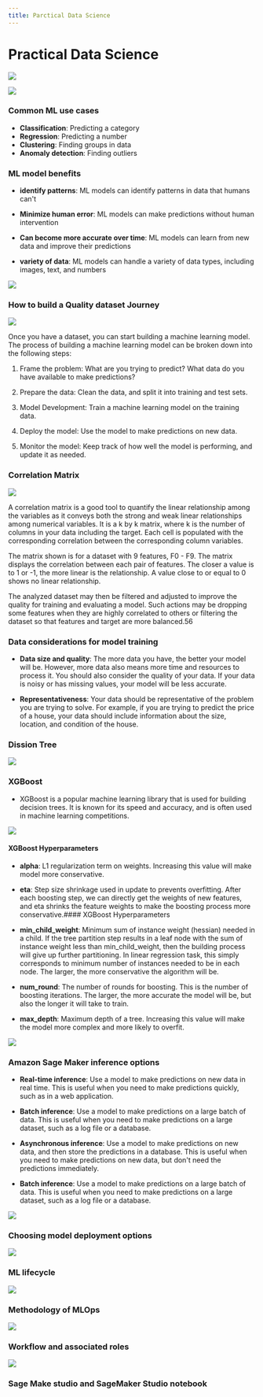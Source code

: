 ```yaml
---
title: Parctical Data Science
---
```



# Practical Data Science 




![](attachments/Pasted%20image%2020240218103420.png)

![](attachments/Pasted%20image%2020240218103632.png)


### Common ML use cases

 - **Classification**: Predicting a category
 - **Regression**: Predicting a number
 - **Clustering**: Finding groups in data
 - **Anomaly detection**: Finding outliers


### ML model benefits

- **identify patterns**: ML models can identify patterns in data that humans can't

- **Minimize human error**: ML models can make predictions without human intervention

- **Can become more accurate over time**: ML models can learn from new data and improve their predictions

- **variety of data**: ML models can handle a variety of data types, including images, text, and numbers


![](attachments/Pasted%20image%2020240218235532.png)


### How to build a Quality dataset Journey


![](attachments/Pasted%20image%2020240218235758.png)

Once you have a dataset, you can start building a machine learning model. The process of building a machine learning model can be broken down into the following steps:

1. Frame the problem: What are you trying to predict? What data do you have available to make predictions?

2. Prepare the data: Clean the data, and split it into training and test sets.

3. Model Development: Train a machine learning model on the training data.

4. Deploy the model: Use the model to make predictions on new data.

5. Monitor the model: Keep track of how well the model is performing, and update it as needed.


### Correlation Matrix

![](attachments/Pasted%20image%2020240219003357.png)

A correlation matrix is a good tool to quantify the linear relationship among the variables as it conveys both the strong and weak linear relationships among numerical variables. It is a k by k matrix, where k is the number of columns in your data including the target. Each cell is populated with the corresponding correlation between the corresponding column variables.


The matrix shown is for a dataset with 9 features, F0 - F9. The matrix displays the correlation between each pair of features. The closer a value is to 1 or -1, the more linear is the relationship. A value close to or equal to 0 shows no linear relationship.


The analyzed dataset may then be filtered and adjusted to improve the quality for training and evaluating a model. Such actions may be dropping some features when they are highly correlated to others or filtering the dataset so that features and target are more balanced.56 


### Data considerations for model training

- **Data size and quality**: The more data you have, the better your model will be. However, more data also means more time and resources to process it. You should also consider the quality of your data. If your data is noisy or has missing values, your model will be less accurate.


-  **Representativeness**: Your data should be representative of the problem you are trying to solve. For example, if you are trying to predict the price of a house, your data should include information about the size, location, and condition of the house.



### Dission Tree

![](attachments/Pasted%20image%2020240219012152.png)


### XGBoost 

- XGBoost is a popular machine learning library that is used for building decision trees. It is known for its speed and accuracy, and is often used in machine learning competitions.


![](attachments/Pasted%20image%2020240219013014.png)


#### XGBoost Hyperparameters

- **alpha**: L1 regularization term on weights. Increasing this value will make model more conservative.


- **eta**: Step size shrinkage used in update to prevents overfitting. After each boosting step, we can directly get the weights of new features, and eta shrinks the feature weights to make the boosting process more conservative.#### XGBoost Hyperparameters

- **min_child_weight**: Minimum sum of instance weight (hessian) needed in a child. If the tree partition step results in a leaf node with the sum of instance weight less than min_child_weight, then the building process will give up further partitioning. In linear regression task, this simply corresponds to minimum number of instances needed to be in each node. The larger, the more conservative the algorithm will be.

- **num_round**: The number of rounds for boosting. This is the number of boosting iterations. The larger, the more accurate the model will be, but also the longer it will take to train.


- **max_depth**: Maximum depth of a tree. Increasing this value will make the model more complex and more likely to overfit.


![](attachments/Pasted%20image%2020240219014149.png)


### Amazon Sage Maker inference options


- **Real-time inference**: Use a model to make predictions on new data in real time. This is useful when you need to make predictions quickly, such as in a web application.


- **Batch inference**: Use a model to make predictions on a large batch of data. This is useful when you need to make predictions on a large dataset, such as a log file or a database.


- **Asynchronous inference**: Use a model to make predictions on new data, and then store the predictions in a database. This is useful when you need to make predictions on new data, but don't need the predictions immediately.


- **Batch  inference**: Use a model to make predictions on a large batch of data. This is useful when you need to make predictions on a large dataset, such as a log file or a database.


![](attachments/Pasted%20image%2020240219014538.png)



### Choosing model deployment options

![](attachments/Pasted%20image%2020240219014638.png)


### ML lifecycle

![](attachments/Pasted%20image%2020240219014726.png)

	
### Methodology of MLOps

![](attachments/Pasted%20image%2020240219014825.png)




### Workflow and associated roles 

![](attachments/Pasted%20image%2020240219014837.png)




### Sage Make studio and SageMaker Studio notebook
